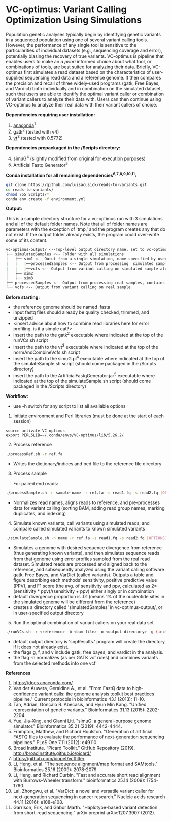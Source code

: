 # VC-optimus: Variant Calling Optimization Using Simulations
Population genetic analyses typically begin by identifying genetic variants in a sequenced population using one of several variant calling tools. However, the performance of any single tool is sensitive to the particularities of individual datasets (e.g., sequencing coverage and error), potentially biasing the recovery of true variants. VC-optimus is pipeline that enables users to make an *a priori* informed choice about what tool, or combinations of tools, are best suited for analyzing their data. Briefly, VC-optimus first simulates a read dataset based on the characteristics of user-supplied sequencing read data and a reference genome. It then compares the precision and recall of three widely-used programs (gatk, Free Bayes, and Vardict) both individually and in combination on the simulated dataset, such that users are able to identify the optimal variant caller or combination of variant callers to analyze their data with. Users can then continue using VC-optimus to analyze their real data with their variant callers of choice.

**Dependencies requiring user installation:**

1. [anaconda](https://docs.anaconda.com/anaconda/install/)<sup>1</sup>
2. [gatk](https://gatk.broadinstitute.org/hc/en-us/articles/360036194592-Getting-started-with-GATK4)<sup>2</sup> (tested with v4)
3. [vt](https://genome.sph.umich.edu/wiki/Vt)<sup>3</sup> (tested with 0.5772)

**Dependencies prepackaged in the /Scripts directory:**

4. simuG<sup>4</sup> (slightly modified from original for execution purposes)
5. Artificial Fastq Generator<sup>5</sup>

**Conda installation for all remaining dependencies<sup>6</sup><sup>,7</sup><sup>,8</sup><sup>,9</sup><sup>,10</sup><sup>,11</sup>:**

```bash
git clone https://github.com/luisacusick/reads-to-variants.git
cd reads-to-variants/
chmod 755 Scripts/*
conda env create -f environment.yml
```

**Output:**

This is a sample directory structure for a vc-optimus run with 3 simulations and all of the default folder names. Note that all of folder names are parameters with the exception of 'tmp,' and the program creates any that do not exist. If the output folder already exists, the program could over-write some of its content.

```bash
vc-optimus-output/ <--Top-level output directory name, set to vc-optimus-output by default
├── simulatedSamples <-- Folder with all simulations
│   ├── sim1 <-- Outut from a single simulation, name specified by user
|   |   |──processedSamples <-- Output from processing  simulated samples, contains bam alignment and alignment index
|   |   |──vcfs <-- Output from variant calling on simulated sample along with log files from comparison to true VCF
│   ├── sim2
│   ├── sim3
├── processedSamples <-- Output from processing real samples, contains bam alignment and alignment index
└── vcfs <-- Output from variant calling on real sample 
```

**Before starting:**

   * the reference genome should be named <genome code>.fasta
   * input fastq files should already be quality checked, trimmed, and unzipped 
   * <insert advice about how to combine read libraries here for error profiling, is it a simple cat?>
   * insert the path to the gatk<sup>2</sup> executable where indicated at the top of the runVCs.sh script
   * insert the path to the vt<sup>3</sup> executable where indicated at the top of the normAndCombineVcfs.sh script
   * insert the path to the simuG.pl<sup>4</sup> executable where indicated at the top of the simulateSample.sh script (should come packaged in the /Scripts directory)
   * insert the path to the ArtificialFastqGenerator.jar<sup>5</sup> executable where indicated at the top of the simulateSample.sh script (should come packaged in the /Scripts directory)


**Workflow:**

   * use -h switch for any script to list all available options

1. Initiate environment and Perl libraries (must be done at the start of each session)
```
source activate VC-optimus
export PERL5LIB=~/.conda/envs/VC-optimus/lib/5.26.2/
```

2. Process reference
```bash
./processRef.sh -r ref.fa
``` 
   * Writes the dictionary/indices and bed file to the reference file directory
  
3. Process sample

   For paired end reads:
```bash
./processSample.sh -n sample-name -r ref.fa -s read1.fq -s read2.fq [OPTIONS]
```
   * Normalizes read names, aligns reads to reference, and pre-processes data for variant calling (sorting BAM, adding read group names, marking duplicates, and indexing)
   
4. Simulate known variants, call variants using simulated reads, and compare called simulated variants to known simulated variants

```bash
./simulateSample.sh -n name -r ref.fa -s read1.fq -s read2.fq [OPTIONS]
```
   * Simulates a genome with desired sequence divergence from reference (thus generating known variants), and then simulates sequence reads from that genome using error profiles sampled from the real read dataset. Simulated reads are processed and aligned back to the reference, and subsequently analyzed using the variant calling software gatk, Free Bayes, and VarDict (called variants). Outputs a table and figure describing each methods' sensitivity, positive predictive value (PPV), and F1 score (the avg. of sensitivity and ppv, calculated as 2*(sensitivity * ppv)/(sensitivity + ppv) either singly or in combination
   * default divergence proportion is .01 (means 1% of the nucleotide sites in the simulated genome will be different from the reference)
   * creates a directory called 'simulatedSamples' in vc-optimus-output/, or in user-specified output directory
  
5. Run the optimal combination of variant callers on your real data set

```bash
./runVCs.sh -r <reference> -b <bam file> -o <output directory> -g (include gatk) -f (include free bayes) -v (include vardict) -n (normalize and combine variants) [OPTIONS]
```
   * default output directory is 'snpResults.' program will create the directory if it does not already exist.
   * the flags g, f, and v include gatk, free bayes, and vardict in the analysis.
   * the flag -n normalizes (as per GATK vcf rules) and combines variants from the selected methods into one vcf
      
**References**

1. https://docs.anaconda.com/
2. Van der Auwera, Geraldine A., et al. "From FastQ data to high‐confidence variant calls: the genome analysis toolkit best practices pipeline." Current protocols in bioinformatics 43.1 (2013): 11-10.
3. Tan, Adrian, Gonçalo R. Abecasis, and Hyun Min Kang. "Unified representation of genetic variants." Bioinformatics 31.13 (2015): 2202-2204.
4. Yue, Jia-Xing, and Gianni Liti. "simuG: a general-purpose genome simulator." Bioinformatics 35.21 (2019): 4442-4444.
5. Frampton, Matthew, and Richard Houlston. "Generation of artificial FASTQ files to evaluate the performance of next-generation sequencing pipelines." PLoS One 7.11 (2012): e49110.
6. Broad Institute. “Picard Toolkit.” GitHub Repository (2019). http://broadinstitute.github.io/picard/
7. https://github.com/biopet/vcffilter
8. Li, Heng, et al. "The sequence alignment/map format and SAMtools." Bioinformatics 25.16 (2009): 2078-2079.
9. Li, Heng, and Richard Durbin. "Fast and accurate short read alignment with Burrows–Wheeler transform." bioinformatics 25.14 (2009): 1754-1760.
10. Lai, Zhongwu, et al. "VarDict: a novel and versatile variant caller for next-generation sequencing in cancer research." Nucleic acids research 44.11 (2016): e108-e108.
11. Garrison, Erik, and Gabor Marth. "Haplotype-based variant detection from short-read sequencing." arXiv preprint arXiv:1207.3907 (2012).
  
